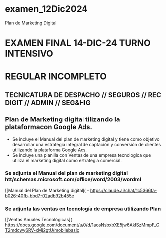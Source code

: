 # examen_12Dic2024
Plan de Marketing Digital 
   # EXAMEN FINAL 14-DIC-24 TURNO INTENSIVO
   # REGULAR INCOMPLETO
   ## TECNICATURA DE DESPACHO // SEGUROS // REC DIGIT // ADMIN // SEG&HIG
   
   ## Plan de Marketing digital tilizando la plataformacon Google Ads.

   * Se incluye el Manual del plan de marketing digital y tiene como objetivo desarrollar una estrategia integral de captación y conversión de clientes utilizando la plataforma Google Ads.
   * Se incluye una planilla con Ventas de una empresa tecnologica que utiliza el marketing digital como estrategia comercial.
   
   ### Se adjunta el Manual del plan de marketing digital htt/schemas.microsoft.com/office/word/2003/wordml
  
   [[Manual del Plan de Marketing digital]( - https://claude.ai/chat/1c5366fa-b026-40fb-bbd7-02adb92b455e
   
   ### Se adjunta las ventas en tecnología de empresa utilizando Plan
   [[Ventas Anuales Tecnológicas]( https://docs.google.com/document/u/0/d/1aosNsbxbXE5jw6AkISzMmpF_GT2mdcwy6RV-xMj2gtU/mobilebasic
